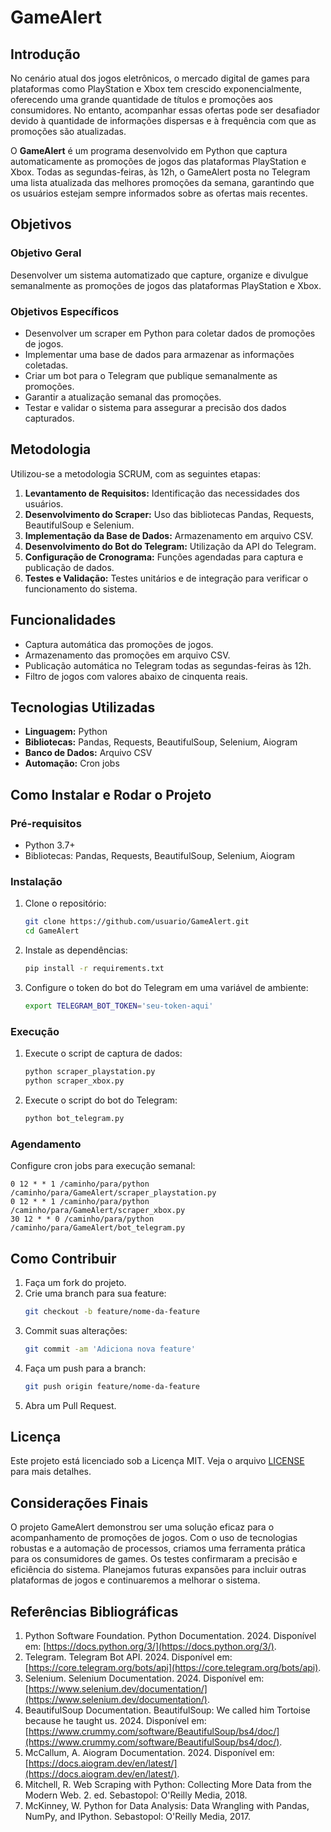 # GameAlert

## Introdução

No cenário atual dos jogos eletrônicos, o mercado digital de games para plataformas como PlayStation e Xbox tem crescido exponencialmente, oferecendo uma grande quantidade de títulos e promoções aos consumidores. No entanto, acompanhar essas ofertas pode ser desafiador devido à quantidade de informações dispersas e à frequência com que as promoções são atualizadas.

O **GameAlert** é um programa desenvolvido em Python que captura automaticamente as promoções de jogos das plataformas PlayStation e Xbox. Todas as segundas-feiras, às 12h, o GameAlert posta no Telegram uma lista atualizada das melhores promoções da semana, garantindo que os usuários estejam sempre informados sobre as ofertas mais recentes.

## Objetivos

### Objetivo Geral
Desenvolver um sistema automatizado que capture, organize e divulgue semanalmente as promoções de jogos das plataformas PlayStation e Xbox.

### Objetivos Específicos
- Desenvolver um scraper em Python para coletar dados de promoções de jogos.
- Implementar uma base de dados para armazenar as informações coletadas.
- Criar um bot para o Telegram que publique semanalmente as promoções.
- Garantir a atualização semanal das promoções.
- Testar e validar o sistema para assegurar a precisão dos dados capturados.

## Metodologia

Utilizou-se a metodologia SCRUM, com as seguintes etapas:

1. **Levantamento de Requisitos:** Identificação das necessidades dos usuários.
2. **Desenvolvimento do Scraper:** Uso das bibliotecas Pandas, Requests, BeautifulSoup e Selenium.
3. **Implementação da Base de Dados:** Armazenamento em arquivo CSV.
4. **Desenvolvimento do Bot do Telegram:** Utilização da API do Telegram.
5. **Configuração de Cronograma:** Funções agendadas para captura e publicação de dados.
6. **Testes e Validação:** Testes unitários e de integração para verificar o funcionamento do sistema.

## Funcionalidades

- Captura automática das promoções de jogos.
- Armazenamento das promoções em arquivo CSV.
- Publicação automática no Telegram todas as segundas-feiras às 12h.
- Filtro de jogos com valores abaixo de cinquenta reais.

## Tecnologias Utilizadas

- **Linguagem:** Python
- **Bibliotecas:** Pandas, Requests, BeautifulSoup, Selenium, Aiogram
- **Banco de Dados:** Arquivo CSV
- **Automação:** Cron jobs

## Como Instalar e Rodar o Projeto

### Pré-requisitos

- Python 3.7+
- Bibliotecas: Pandas, Requests, BeautifulSoup, Selenium, Aiogram

### Instalação

1. Clone o repositório:
    ```bash
    git clone https://github.com/usuario/GameAlert.git
    cd GameAlert
    ```

2. Instale as dependências:
    ```bash
    pip install -r requirements.txt
    ```

3. Configure o token do bot do Telegram em uma variável de ambiente:
    ```bash
    export TELEGRAM_BOT_TOKEN='seu-token-aqui'
    ```

### Execução

1. Execute o script de captura de dados:
    ```bash
    python scraper_playstation.py
    python scraper_xbox.py
    ```

2. Execute o script do bot do Telegram:
    ```bash
    python bot_telegram.py
    ```

### Agendamento

Configure cron jobs para execução semanal:
```cron
0 12 * * 1 /caminho/para/python /caminho/para/GameAlert/scraper_playstation.py
0 12 * * 1 /caminho/para/python /caminho/para/GameAlert/scraper_xbox.py
30 12 * * 0 /caminho/para/python /caminho/para/GameAlert/bot_telegram.py
```
## Como Contribuir

1. Faça um fork do projeto.
2. Crie uma branch para sua feature:
    ```bash
    git checkout -b feature/nome-da-feature
    ```
3. Commit suas alterações:
    ```bash
    git commit -am 'Adiciona nova feature'
    ```
4. Faça um push para a branch:
    ```bash
    git push origin feature/nome-da-feature
    ```
5. Abra um Pull Request.

## Licença

Este projeto está licenciado sob a Licença MIT. Veja o arquivo [LICENSE](LICENSE) para mais detalhes.

## Considerações Finais

O projeto GameAlert demonstrou ser uma solução eficaz para o acompanhamento de promoções de jogos. Com o uso de tecnologias robustas e a automação de processos, criamos uma ferramenta prática para os consumidores de games. Os testes confirmaram a precisão e eficiência do sistema. Planejamos futuras expansões para incluir outras plataformas de jogos e continuaremos a melhorar o sistema.

## Referências Bibliográficas

1. Python Software Foundation. Python Documentation. 2024. Disponível em: [https://docs.python.org/3/](https://docs.python.org/3/).
2. Telegram. Telegram Bot API. 2024. Disponível em: [https://core.telegram.org/bots/api](https://core.telegram.org/bots/api).
3. Selenium. Selenium Documentation. 2024. Disponível em: [https://www.selenium.dev/documentation/](https://www.selenium.dev/documentation/).
4. BeautifulSoup Documentation. BeautifulSoup: We called him Tortoise because he taught us. 2024. Disponível em: [https://www.crummy.com/software/BeautifulSoup/bs4/doc/](https://www.crummy.com/software/BeautifulSoup/bs4/doc/).
5. McCallum, A. Aiogram Documentation. 2024. Disponível em: [https://docs.aiogram.dev/en/latest/](https://docs.aiogram.dev/en/latest/).
6. Mitchell, R. Web Scraping with Python: Collecting More Data from the Modern Web. 2. ed. Sebastopol: O'Reilly Media, 2018.
7. McKinney, W. Python for Data Analysis: Data Wrangling with Pandas, NumPy, and IPython. Sebastopol: O'Reilly Media, 2017.

